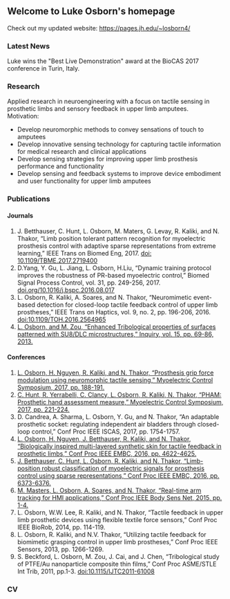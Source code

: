 ## Welcome to Luke Osborn's homepage

Check out my updated website: https://pages.jh.edu/~losborn4/

### Latest News
Luke wins the "Best Live Demonstration" award at the BioCAS 2017 conference in Turin, Italy.

### Research
Applied research in neuroengineering with a focus on tactile sensing in prosthetic limbs and sensory feedback in upper limb amputees.  
Motivation:
*	Develop neuromorphic methods to convey sensations of touch to amputees 
*	Develop innovative sensing technology for capturing tactile information for medical research and clinical applications
*	Develop sensing strategies for improving upper limb prosthesis performance and functionality 
*	Develop sensing and feedback systems to improve device embodiment and user functionality for upper limb amputees

### Publications
#### Journals
1. J. Betthauser, C. Hunt, L. Osborn, M. Maters, G. Levay, R. Kaliki, and N. Thakor, “Limb position tolerant pattern recognition for myoelectric prosthesis control with adaptive sparse representations from extreme learning,” IEEE Trans on Biomed Eng, 2017. [doi: 10.1109/TBME.2017.2719400](http://ieeexplore.ieee.org/document/7956176/) 
1. D.Yang, Y. Gu, L. Jiang, L. Osborn, H.Liu, “Dynamic training protocol improves the robustness of PR-based myoelectric control,” Biomed Signal Process Control, vol. 31, pp. 249-256, 2017. [doi.org/10.1016/j.bspc.2016.08.017](http://www.sciencedirect.com/science/article/pii/S1746809416301185)
1. 	L. Osborn, R. Kaliki, A. Soares, and N. Thakor, “Neuromimetic event-based detection for closed-loop tactile feedback control of upper limb prostheses,” IEEE Trans on Haptics, vol. 9, no. 2, pp. 196-206, 2016. [doi:10.1109/TOH.2016.2564965](http://ieeexplore.ieee.org/document/7466833/)
1. [L. Osborn, and M. Zou, “Enhanced Tribological properties of surfaces patterned with SU8/DLC microstructures,” Inquiry, vol. 15, pp. 69-86, 2013.](http://scholarworks.uark.edu/cgi/viewcontent.cgi?article=1045&context=inquiry)


#### Conferences
1. [L. Osborn, H. Nguyen, R. Kaliki, and N. Thakor, “Prosthesis grip force modulation using neuromorphic tactile sensing,” Myoelectric Control Symposium, 2017, pp. 188-191.](Osborn_MEC_2017.pdf)
1. [C. Hunt, R. Yerrabelli, C. Clancy, L. Osborn, R. Kaliki, N. Thakor, “PHAM: Prosthetic hand assessment measure,” Myoelectric Control Symposium, 2017, pp. 221-224.](Hunt_MEC_2017.pdf)
1.	D. Candrea, A. Sharma, L. Osborn, Y. Gu, and N. Thakor, “An adaptable prosthetic socket: regulating independent air bladders through closed-loop control,” Conf Proc IEEE ISCAS, 2017, pp. 1754-1757.
1.	[L. Osborn, H. Nguyen, J. Betthauser, R. Kaliki, and N. Thakor, “Biologically inspired multi-layered synthetic skin for tactile feedback in prosthetic limbs,” Conf Proc IEEE EMBC, 2016, pp. 4622-4625.](http://ieeexplore.ieee.org/document/7591757/)
1.	[J. Betthauser, C. Hunt, L. Osborn, R. Kaliki, and N. Thakor, “Limb-position robust classification of myoelectric signals for prosthesis control using sparse representations,” Conf Proc IEEE EMBC, 2016, pp. 6373-6376.](http://ieeexplore.ieee.org/document/7592186/)  
1.	[M. Masters, L. Osborn, A. Soares, and N. Thakor, “Real-time arm tracking for HMI applications,” Conf Proc IEEE Body Sens Net, 2015, pp. 1-4.](http://ieeexplore.ieee.org/document/7299391/)
1.	L. Osborn, W.W. Lee, R. Kaliki, and N. Thakor, “Tactile feedback in upper limb prosthetic devices using flexible textile force sensors,” Conf Proc IEEE BioRob, 2014, pp. 114-119.  
1.	L. Osborn, R. Kaliki, and N.V. Thakor, “Utilizing tactile feedback for biomimetic grasping control in upper limb prostheses,” Conf Proc IEEE Sensors, 2013, pp. 1266-1269. 
1.	S. Beckford, L. Osborn, M. Zou, J. Cai, and J. Chen, “Tribological study of PTFE/Au nanoparticle composite thin films,” Conf Proc ASME/STLE Int Trib, 2011, pp.1-3. [doi:10.1115/IJTC2011-61008](http://proceedings.asmedigitalcollection.asme.org/proceeding.aspx?articleid=1638002) 

### CV


